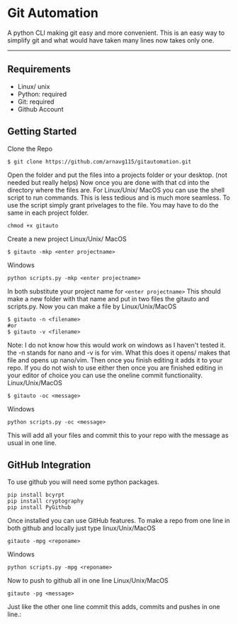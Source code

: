 # Git Automation
A python CLI making git easy and more convenient.  This is an easy way to simplify git and what would have taken many lines now takes only one. 

---
## Requirements
- Linux/ unix
- Python: required
- Git: required
- Github Account
## Getting Started
Clone the Repo
```
$ git clone https://github.com/arnavg115/gitautomation.git
```
Open the folder and put the files into a projects folder or your desktop. (not needed but really helps) Now once you are done with that cd into the directory where the files are.
For Linux/Unix/ MacOS you can use the shell script to run commands. This is less tedious and is much more seamless. To use the script simply grant privelages to the file. You may have to do the same in each project folder.
```
chmod +x gitauto
```
Create a new project
Linux/Unix/ MacOS
```
$ gitauto -mkp <enter projectname>
```
Windows
```
python scripts.py -mkp <enter projectname>
```
In both substitute your project name for `<enter projectname>`
This should make a new folder with that name and put in two files the gitauto and scripts.py. Now you can make a file by
Linux/Unix/MacOS
```
$ gitauto -n <filename>
#or
$ gitauto -v <filename>
```
Note: I do not know how this would work on windows as I haven't tested it.
the -n stands for nano and -v is for vim. What this does it opens/ makes that file and opens up nano/vim. Then once you finish editing it adds it to your repo.
If you do not wish to use either then once you are finished editing in your editor of choice you can use the oneline commit functionality. 
Linux/Unix/MacOS
```
$ gitauto -oc <message>
```
Windows
```
python scripts.py -oc <message>
```
This will add all your files and commit this to your repo with the message as usual in one line.
## GitHub Integration
To use github you will need some python packages.
```
pip install bcyrpt
pip install cryptography
pip install PyGithub
```
Once installed you can use GitHub features.
To make a repo from one line in both github and locally just type
linux/Unix/MacOS
```
gitauto -mpg <reponame>
```
Windows
```
python scripts.py -mpg <reponame>
```
Now to push to github all in one line
Linux/Unix/MacOS
```
gitauto -pg <message>
```
Just like the other one line commit this adds, commits and pushes in one line.:
